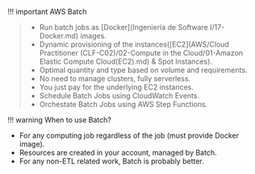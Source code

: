 
!!! important AWS Batch
> - Run batch jobs as [Docker](Ingeniería de Software I/17-Docker.md) images.
> - Dynamic provisioning of the instances([EC2](AWS/Cloud Practitioner (CLF-C02)/02-Compute in the Cloud/01-Amazon Elastic Compute Cloud(EC2).md) & Spot Instances).
> - Optimal quantity and type based on volume and requirements.
> - No need to manage clusters, fully serverless.
> - You just pay for the underlying EC2 instances.
> - Schedule Batch Jobs using CloudWatch Events.
> - Orchestate Batch Jobs using AWS Step Functions.


!!! warning When to use Batch?
- For any computing job regardless of the job (must provide Docker image). 
- Resources are created in your account, managed by Batch.
- For any non-ETL related work, Batch is probably better.
